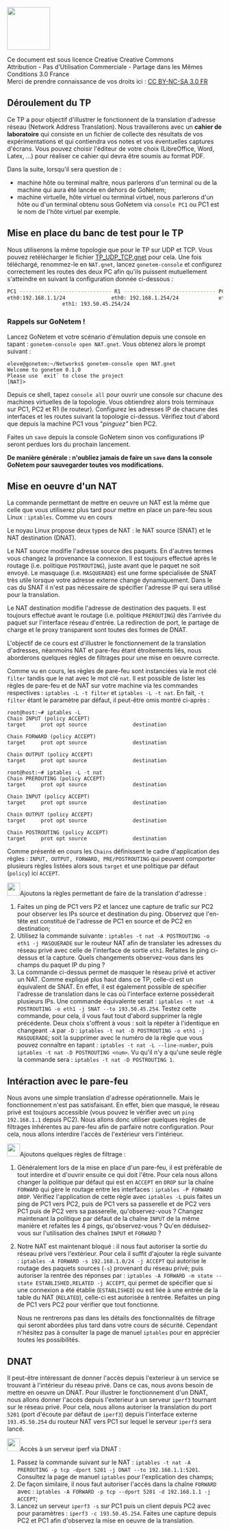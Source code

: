 <img src="https://upload.wikimedia.org/wikipedia/commons/thumb/1/12/Cc-by-nc-sa_icon.svg/1920px-Cc-by-nc-sa_icon.svg.png" width=100/>

Ce document est sous licence Creative Creative Commons <br>
Attribution - Pas d’Utilisation Commerciale - Partage dans les Mêmes Conditions 3.0 France <br>
Merci de prendre connaissance de vos droits ici : [CC BY-NC-SA 3.0 FR](https://creativecommons.org/licenses/by-nc-sa/3.0/fr/)

## Déroulement du TP

Ce TP a pour objectif d'illustrer le fonctionnent de la translation d'adresse réseau (Network Address Translation). Nous travaillerons avec un **cahier de laboratoire** qui consiste en un fichier de collecte des résultats de vos expérimentations et qui contiendra vos notes et vos éventuelles captures d'écrans. Vous pouvez choisir l'éditeur de votre choix (LibreOffice, Word, Latex, ...) pour réaliser ce cahier qui devra être soumis au format PDF. 

Dans la suite, lorsqu'il sera question de :

* machine hôte ou terminal maître, nous parlerons d'un terminal ou de la machine qui aura été lancée en dehors de GoNetem;
* machine virtuelle, hôte virtuel ou terminal virtuel, nous parlerons d'un hôte ou d'un terminal obtenu sous GoNetem via `console PC1` ou PC1 est le nom de l'hôte virtuel par exemple.

## Mise en place du banc de test pour le TP

Nous utiliserons la même topologie que pour le TP sur UDP et TCP. Vous pouvez retélécharger le fichier [TP_UDP_TCP.gnet](TP_UDP_TCP.gnet) pour cela. Une fois téléchargé, renommez-le en `NAT.gnet`, lancez `gonetem-console` et configurez correctement les routes des deux PC afin qu'ils puissent mutuellement s'atteindre en suivant la configuration donnée ci-dessous :
```bash
PC1 ------------------------------ R1 ------------------------------ PC2
eth0:192.168.1.1/24               eth0: 192.168.1.254/24             eth0:193.50.45.1/24
				  eth1: 193.50.45.254/24
```
### Rappels sur GoNetem ! 

Lancez GoNetem et votre scénario d'émulation depuis une console en tapant : `gonetem-console open NAT.gnet`. Vous obtenez alors le prompt suivant :
```
eleve@gonetem:~/Networks$ gonetem-console open NAT.gnet
Welcome to gonetem 0.1.0
Please use `exit` to close the project
[NAT]>
```
Depuis ce shell, tapez `console all` pour ouvrir une console sur chacune des machines virtuelles de la topologie. Vous obtiendrez alors trois terminaux sur PC1, PC2 et R1 (le routeur). Configurez les adresses IP de chacune des interfaces et les routes suivant la topologie ci-dessus. Vérifiez tout d'abord que depuis la machine PC1 vous "*pinguez"* bien PC2.

Faites un `save` depuis la console GoNetem sinon vos configurations IP seront perdues lors du prochain lancement.

**De manière générale : n'oubliez jamais de faire un `save` dans la console GoNetem pour sauvegarder toutes vos modifications.**

## Mise en oeuvre d'un NAT

La commande permettant de mettre en oeuvre un NAT est la même que celle que vous utiliserez plus tard pour mettre en place un pare-feu sous Linux : `iptables`. Comme vu en cours

Le noyau Linux propose deux types de NAT : le NAT source (SNAT) et le NAT destination (DNAT).

Le NAT source modifie l'adresse source des paquets. En d'autres termes vous changez la provenance la connexion. Il est toujours effectué après le routage (i.e. politique `POSTROUTING`), juste avant que le paquet ne soit envoyé. Le masquage (i.e. `MASQUERADE`) est une forme spécialisée de SNAT très utile lorsque votre adresse externe change dynamiquement. Dans le cas du SNAT il n'est pas nécessaire de spécifier l'adresse IP qui sera utilisé pour la translation.

Le NAT destination modifie l'adresse de destination des paquets. Il est toujours effectué avant le routage (i.e. politique `PREROUTING`) dès l'arrivée du paquet sur l'interface réseau d'entrée. La redirection de port, le partage de charge et le proxy transparent sont toutes des formes de DNAT. 

L'objectif de ce cours est d'illustrer le fonctionnement de la translation d'adresses, néanmoins NAT et pare-feu étant étroitements liés, nous aborderons quelques règles de filtrages pour une mise en oeuvre correcte. 

Comme vu en cours, les règles de pare-feu sont instanciées via le mot clé `filter` tandis que le nat avec le mot clé `nat`. Il est possible de lister les règles de pare-feu et de NAT sur votre machine via les commandes respectives : `iptables -L -t filter` et `iptables -L -t nat`. En fait, `-t filter` étant le paramètre par défaut, il peut-être omis montré ci-après :

```
root@host:~# iptables -L
Chain INPUT (policy ACCEPT)
target     prot opt source               destination         

Chain FORWARD (policy ACCEPT)
target     prot opt source               destination         

Chain OUTPUT (policy ACCEPT)
target     prot opt source               destination         
```
```
root@host:~# iptables -L -t nat
Chain PREROUTING (policy ACCEPT)
target     prot opt source               destination         

Chain INPUT (policy ACCEPT)
target     prot opt source               destination         

Chain OUTPUT (policy ACCEPT)
target     prot opt source               destination         

Chain POSTROUTING (policy ACCEPT)
target     prot opt source               destination   
```

Comme présenté en cours les `Chains` définissent le cadre d'application des règles : `INPUT, OUTPUT, FORWARD, PRE/POSTROUTING` qui peuvent comporter plusieurs règles listées alors sous `target` et une politique par défaut (`policy`) ici `ACCEPT`.

<img src="https://www.pinclipart.com/picdir/big/7-75450_lab-clipart-19-lab-clipart-royalty-free-huge.png" width=30 />Ajoutons la règles permettant de faire de la translation d'adresse :

1. Faites un ping de PC1 vers P2 et lancez une capture de trafic sur PC2 pour observer les IPs source et destination du ping. Observez que l'en-tête est constitué de l'adresse de PC1 en source et de PC2 en destination;
2. Utilisez la commande suivante : `iptables -t nat -A POSTROUTING -o eth1 -j MASQUERADE` sur le routeur NAT afin de translater les adresses du réseau privé avec celle de l'interface de sortie `eth1`. Refaites le ping ci-dessus et la capture. Quels changements observez-vous dans les champs du paquet IP du ping ? 
3. La commande ci-dessus permet de masquer le réseau privé et activer un NAT. Comme expliqué plus haut dans ce TP, celle-ci est un équivalent de SNAT. En effet, il est également possible de spécifier l'adresse de translation dans le cas où l'interface externe possèderait plusieurs IPs. Une commande équivalente serait : `iptables -t nat -A POSTROUTING -o eth1 -j SNAT --to 193.50.45.254`. Testez cette commande, pour cela, il vous faut tout d'abord supprimer la règle précédente. Deux choix s'offrent à vous : soit la répéter à l'identique en changeant `-A` par `-D` : `iptables -t nat -D POSTROUTING -o eth1 -j MASQUERADE`; soit la supprimer avec le numéro de la règle que vous pouvez connaître en tapant : `iptables -t nat -L --line-number`, puis `iptables -t nat -D POSTROUTING <num>`. Vu qu'il n'y a qu'une seule règle la commande sera : `iptables -t nat -D POSTROUTING 1`. 

## Intéraction avec le pare-feu

Nous avons une simple translation d'adresse opérationnelle. Mais le fonctionnement n'est pas satisfaisant. En effet, bien que masqué, le réseau privé est toujours accessible (vous pouvez le vérifier avec un `ping 192.168.1.1` depuis PC2). Nous allons donc utiliser quelques règles de filtrages inhérentes au pare-feu afin de parfaire notre configuration. Pour cela, nous allons interdire l'accès de l'extérieur vers l'intérieur.

<img src="https://www.pinclipart.com/picdir/big/7-75450_lab-clipart-19-lab-clipart-royalty-free-huge.png" width=30 />Ajoutons quelques règles de filtrage :

1. Généralement lors de la mise en place d'un pare-feu, il est préférable de tout interdire et d'ouvrir ensuite ce qui doit l'être. Pour cela nous allons changer la politique par défaut qui est en `ACCEPT` en `DROP` sur la chaîne `FORWARD` qui gère le routage entre les interfaces : `iptables -P FORWARD DROP`. Vérifiez l'application de cette règle avec `iptables -L` puis faites un ping de PC1 vers PC2, puis de PC1 vers sa passerelle et de PC2 vers PC1 puis de PC2 vers sa passerelle, qu'observez-vous ? Changez maintenant la politique par défaut de la chaîne `INPUT` de la même manière et refaites les 4 pings, qu'observez-vous ? Qu'en déduisez-vous sur l'utilisation des chaînes `INPUT` et `FORWARD` ?

2. Notre NAT est maintenant bloqué : il nous faut autoriser la sortie du réseau privé vers l'extérieur.  Pour cela il suffit d'ajouter la règle suivante :  `iptables -A FORWARD -s 192.168.1.0/24 -j ACCEPT` qui autorise le routage des paquets sources (`-s`) provenant du réseau privé; puis autoriser la rentrée des réponses par : `iptables -A FORWARD -m state --state ESTABLISHED,RELATED -j ACCEPT`, qui permet de spécifier que si une connexion a été établie (`ESTABLISHED`) ou est liée à une entrée de la table du NAT (`RELATED`), celle-ci est autorisée à rentrée. Refaites un ping de PC1 vers PC2 pour vérifier que tout fonctionne.

   Nous ne rentrerons pas dans les détails des fonctionnalités de filtrage qui seront abordées plus tard dans votre cours de sécurité. Cependant n'hésitez pas à consulter la page de manuel `iptables` pour en apprécier toutes les possibilités.

## DNAT

Il peut-être intéressant de donner l'accès depuis l'exterieur à un service se trouvant à l'intérieur du réseau privé. Dans ce cas, nous avons besoin de mettre en oeuvre un DNAT. Pour illustrer le fonctionnement d'un DNAT, nous allons donner l'accès depuis l'exterieur à un serveur `iperf3` tournant sur le réseau privé. Pour cela, nous allons autoriser la translation du port `5201` (port d'écoute par défaut de `iperf3`) depuis l'interface externe `193.45.50.254` du routeur NAT vers PC1 sur lequel le serveur `iperf3` sera lancé.

<img src="https://www.pinclipart.com/picdir/big/7-75450_lab-clipart-19-lab-clipart-royalty-free-huge.png" width=30 />Accès à un serveur iperf via DNAT :

1. Passez la commande suivant sur le NAT : `iptables -t nat -A PREROUTING -p tcp -dport 5201 -j DNAT --to 192.168.1.1:5201`. Consultez la page de manuel `iptables` pour l'explication des champs;
2. De façon similaire, il nous faut autoriser l'accès dans la chaîne `FORWARD` avec : `iptables -A FORWARD -p tcp --dport 5201 -d 192.168.1.1 -j ACCEPT`;
3. Lancez un serveur `iperf3 -s` sur PC1 puis un client depuis PC2 avec pour paramètres : `iperf3 -c 193.50.45.254`. Faites une capture depuis PC2 et PC1 afin d'observez la mise en oeuvre de la translation.
